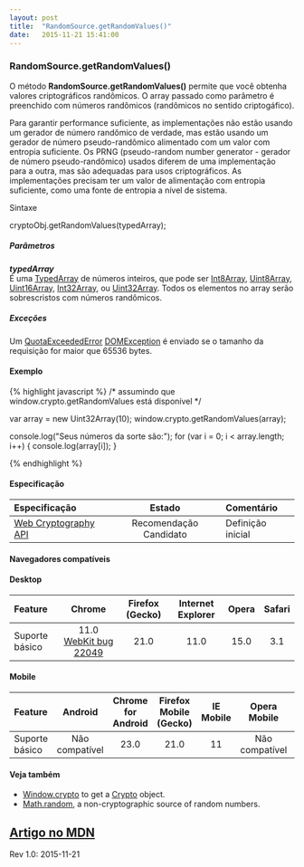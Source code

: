 ```yaml
---
layout: post
title:  "RandomSource.getRandomValues()"
date:   2015-11-21 15:41:00
---
```

### RandomSource.getRandomValues()

O método **RandomSource.getRandomValues()** permite que você obtenha valores criptográficos randômicos. O array passado como parâmetro é preenchido com números randômicos (randômicos no sentido criptogáfico).

Para garantir performance suficiente, as implementações não estão usando um gerador de número randômico de verdade, mas estão usando um gerador de número pseudo-randômico alimentado com um valor com entropia suficiente. Os PRNG (pseudo-random number generator - gerador de número pseudo-randômico) usados diferem de uma implementação para a outra, mas são adequadas para usos criptográficos. As implementações precisam ter um valor de alimentação com entropia suficiente, como uma fonte de entropia a nível de sistema.

Sintaxe

cryptoObj.getRandomValues(typedArray);

##### Parâmetros

**_typedArray_**  
É uma [TypedArray](https://developer.mozilla.org/en-US/docs/Web/JavaScript/Reference/Global_Objects/TypedArray) de números inteiros, que pode ser [Int8Array](https://developer.mozilla.org/en-US/docs/Web/JavaScript/Reference/Global_Objects/Int8Array), [Uint8Array](https://developer.mozilla.org/en-US/docs/Web/JavaScript/Reference/Global_Objects/Uint8Array), [Uint16Array](https://developer.mozilla.org/en-US/docs/Web/JavaScript/Reference/Global_Objects/Uint16Array), [Int32Array](https://developer.mozilla.org/en-US/docs/Web/JavaScript/Reference/Global_Objects/Int32Array), ou [Uint32Array](https://developer.mozilla.org/en-US/docs/Web/JavaScript/Reference/Global_Objects/Uint32Array). Todos os elementos no array serão sobrescristos com números randômicos.

##### Exceções
Um [QuotaExceededError](https://developer.mozilla.org/en-US/docs/Web/API/DOMException#exception-QuotaExceededError) [DOMException](https://developer.mozilla.org/en-US/docs/Web/API/DOMException) é enviado se o tamanho da requisição for maior que 65536 bytes.

#### Exemplo
{% highlight javascript %}
/* assumindo que window.crypto.getRandomValues está disponível */

var array = new Uint32Array(10);
window.crypto.getRandomValues(array);

console.log("Seus números da sorte são:");
for (var i = 0; i < array.length; i++) {
    console.log(array[i]);
}

{% endhighlight %}

#### Especificação
| Especificação | Estado | Comentário |
|:---------------|:------:|:-----------|
| [Web Cryptography API](https://dvcs.w3.org/hg/webcrypto-api/raw-file/tip/spec/Overview.html#RandomSource-method-getRandomValues) | Recomendação Candidato | Definição inicial |

#### Navegadores compatíveis

#### **Desktop**  
  
|Feature  | Chrome | Firefox (Gecko) | Internet Explorer | Opera | Safari |
|:--------|:------:|:---------------:|:-----------------:|:-----:|:------:|
| Suporte básico | 11.0 [WebKit bug 22049](https://bugs.webkit.org/show_bug.cgi?id=22049) | 21.0 | 11.0 | 15.0 | 3.1 |
  
#### **Mobile**  
  
| Feature | Android | Chrome for Android | Firefox Mobile (Gecko) | IE Mobile | Opera Mobile | Safari Mobile |
|:--------|:-------:|:------------------:|:----------------------:|:---------:|:------------:|:-------------:|
| Suporte básico | Não compatível | 23.0 | 21.0 | 11 | Não compatível | 6 |  


#### Veja também
* [Window.crypto](https://developer.mozilla.org/en-US/docs/Web/API/Window/crypto) to get a [Crypto](https://developer.mozilla.org/en-US/docs/Web/API/Crypto) object.
* [Math.random](https://developer.mozilla.org/en-US/docs/Web/JavaScript/Reference/Global_Objects/Math/random), a non-cryptographic source of random numbers.
  
  
[Artigo no MDN](https://developer.mozilla.org/pt-BR/docs/Web/API/RandomSource/getRandomValues)
---
Rev 1.0: 2015-11-21